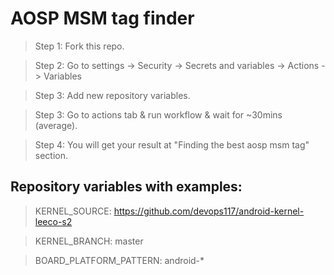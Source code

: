 # AOSP MSM tag finder

> Step 1: Fork this repo.

> Step 2: Go to settings -> Security -> Secrets and variables -> Actions -> Variables

> Step 3: Add new repository variables.

> Step 3: Go to actions tab & run workflow & wait for ~30mins (average).

> Step 4: You will get your result at "Finding the best aosp msm tag" section.

## Repository variables with examples:
> KERNEL_SOURCE: https://github.com/devops117/android-kernel-leeco-s2

> KERNEL_BRANCH: master

> BOARD_PLATFORM_PATTERN: android-*
